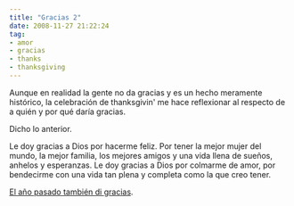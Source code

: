 ```yaml
---
title: "Gracias 2"
date: 2008-11-27 21:22:24
tag:
- amor
- gracias
- thanks
- thanksgiving
---
```

Aunque en realidad la gente no da gracias y es un hecho meramente histórico, la celebración de thanksgivin' me hace reflexionar al respecto de a quién y por qué daría gracias.

Dicho lo anterior.

Le doy gracias a Dios por hacerme feliz. Por tener la mejor mujer del mundo, la mejor familia, los mejores amigos y una vida llena de sueños, anhelos y esperanzas. Le doy gracias a Dios por colmarme de amor, por bendecirme con una vida tan plena y completa como la que creo tener.

[El año pasado también di gracias](/blog/2007/11/23/gracias/).
